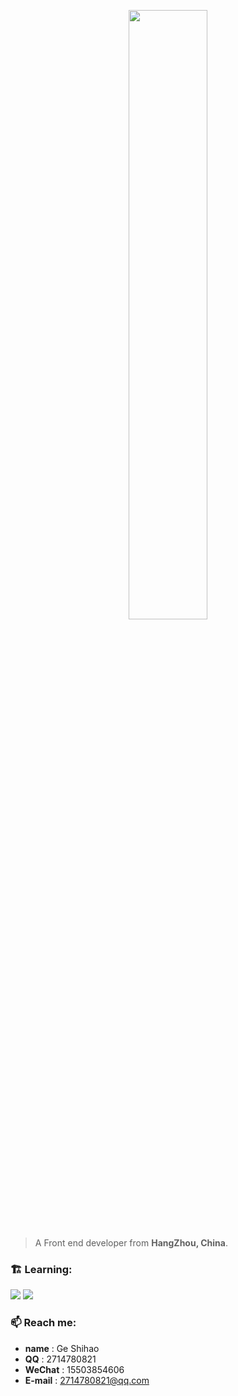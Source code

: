 <p align="center"><img width="50%" height="50%" src="./images/background.jpg" /></p>

> A Front end developer from **HangZhou, China**.

### 🏗️ Learning:

<code><img src="https://img.shields.io/badge/react-%2320232a.svg?style=for-the-badge&logo=react&logoColor=%2361DAFB"/></code>
<code><img src="https://img.shields.io/badge/typescript-%23007ACC.svg?style=for-the-badge&logo=typescript&logoColor=white"/></code>

### 📫 Reach me:

- **name** : Ge Shihao
- **QQ** : 2714780821
- **WeChat** : 15503854606
- **E-mail** : 2714780821@qq.com
